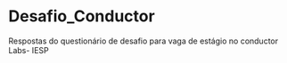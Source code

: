 # Desafio_Conductor
Respostas do questionário de desafio para vaga de estágio no conductor Labs- IESP
